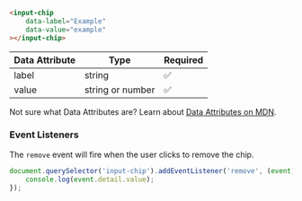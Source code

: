 ```html
<input-chip
    data-label="Example"
    data-value="example"
></input-chip>
```

| Data Attribute | Type | Required |
| -------------- | ---- | -------- |
| label | string | ✅ |
| value | string or number | ✅ |

Not sure what Data Attributes are? Learn about [Data Attributes on MDN](https://developer.mozilla.org/en-US/docs/Web/HTML/Global_attributes/data-*).

### Event Listeners

The `remove` event will fire when the user clicks to remove the chip.

```typescript
document.querySelector('input-chip').addEventListener('remove', (event) => {
    console.log(event.detail.value);
});
```
